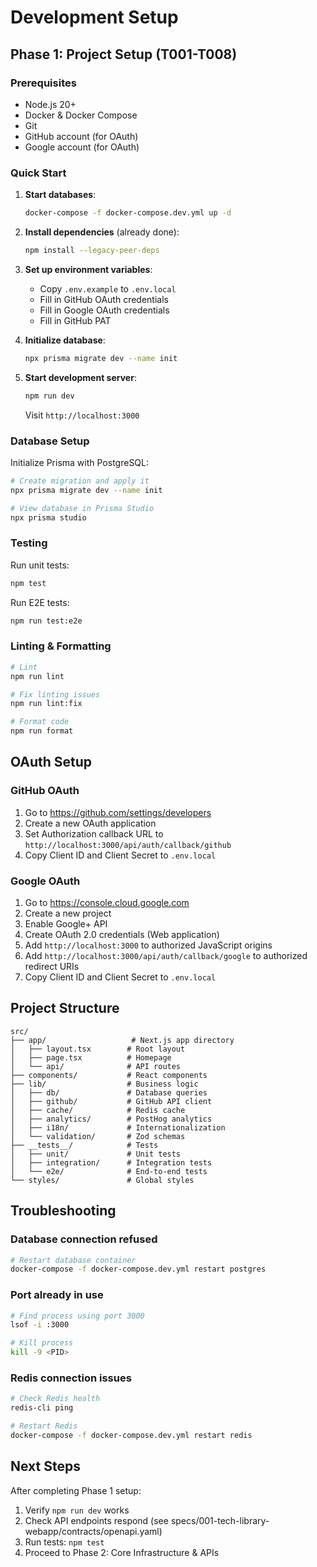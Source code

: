 # Development Setup

## Phase 1: Project Setup (T001-T008)

### Prerequisites

- Node.js 20+
- Docker & Docker Compose
- Git
- GitHub account (for OAuth)
- Google account (for OAuth)

### Quick Start

1. **Start databases**:
   ```bash
   docker-compose -f docker-compose.dev.yml up -d
   ```

2. **Install dependencies** (already done):
   ```bash
   npm install --legacy-peer-deps
   ```

3. **Set up environment variables**:
   - Copy `.env.example` to `.env.local`
   - Fill in GitHub OAuth credentials
   - Fill in Google OAuth credentials
   - Fill in GitHub PAT

4. **Initialize database**:
   ```bash
   npx prisma migrate dev --name init
   ```

5. **Start development server**:
   ```bash
   npm run dev
   ```

   Visit `http://localhost:3000`

### Database Setup

Initialize Prisma with PostgreSQL:

```bash
# Create migration and apply it
npx prisma migrate dev --name init

# View database in Prisma Studio
npx prisma studio
```

### Testing

Run unit tests:
```bash
npm test
```

Run E2E tests:
```bash
npm run test:e2e
```

### Linting & Formatting

```bash
# Lint
npm run lint

# Fix linting issues
npm run lint:fix

# Format code
npm run format
```

## OAuth Setup

### GitHub OAuth

1. Go to https://github.com/settings/developers
2. Create a new OAuth application
3. Set Authorization callback URL to `http://localhost:3000/api/auth/callback/github`
4. Copy Client ID and Client Secret to `.env.local`

### Google OAuth

1. Go to https://console.cloud.google.com
2. Create a new project
3. Enable Google+ API
4. Create OAuth 2.0 credentials (Web application)
5. Add `http://localhost:3000` to authorized JavaScript origins
6. Add `http://localhost:3000/api/auth/callback/google` to authorized redirect URIs
7. Copy Client ID and Client Secret to `.env.local`

## Project Structure

```
src/
├── app/                   # Next.js app directory
│   ├── layout.tsx        # Root layout
│   ├── page.tsx          # Homepage
│   └── api/              # API routes
├── components/           # React components
├── lib/                  # Business logic
│   ├── db/               # Database queries
│   ├── github/           # GitHub API client
│   ├── cache/            # Redis cache
│   ├── analytics/        # PostHog analytics
│   ├── i18n/             # Internationalization
│   └── validation/       # Zod schemas
├── __tests__/            # Tests
│   ├── unit/             # Unit tests
│   ├── integration/      # Integration tests
│   └── e2e/              # End-to-end tests
└── styles/               # Global styles
```

## Troubleshooting

### Database connection refused

```bash
# Restart database container
docker-compose -f docker-compose.dev.yml restart postgres
```

### Port already in use

```bash
# Find process using port 3000
lsof -i :3000

# Kill process
kill -9 <PID>
```

### Redis connection issues

```bash
# Check Redis health
redis-cli ping

# Restart Redis
docker-compose -f docker-compose.dev.yml restart redis
```

## Next Steps

After completing Phase 1 setup:

1. Verify `npm run dev` works
2. Check API endpoints respond (see specs/001-tech-library-webapp/contracts/openapi.yaml)
3. Run tests: `npm test`
4. Proceed to Phase 2: Core Infrastructure & APIs
